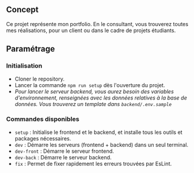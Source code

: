
## Concept

Ce projet représente mon portfolio. En le consultant, vous trouverez toutes mes réalisations, pour un client ou dans le cadre de projets étudiants.

## Paramétrage

### Initialisation

- Cloner le repository.
- Lancer la commande `npm run setup` dès l'ouverture du projet.
- _Pour lancer le serveur backend, vous aurez besoin des variables d'environnement, renseignées avec les données relatives à la base de données. Vous trouverez un template dans `backend/.env.sample`_

### Commandes disponibles

- `setup` : Initialise le frontend et le backend, et installe tous les outils et packages nécessaires.
- `dev` : Démarre les serveurs (frontend + backend) dans un seul terminal.
- `dev-front` : Démarre le serveur frontend.
- `dev-back` : Démarre le serveur backend.
- `fix` : Permet de fixer rapidement les erreurs trouvées par EsLint.

